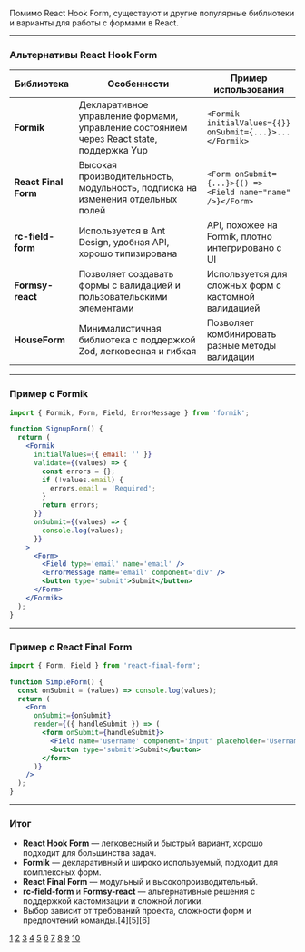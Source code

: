 Помимо React Hook Form, существуют и другие популярные библиотеки и варианты для работы с формами в React.

---

### Альтернативы React Hook Form

| Библиотека           | Особенности                                                                              | Пример использования                                        |
| -------------------- | ---------------------------------------------------------------------------------------- | ----------------------------------------------------------- |
| **Formik**           | Декларативное управление формами, управление состоянием через React state, поддержка Yup | `<Formik initialValues={{}} onSubmit={...}>...</Formik>`    |
| **React Final Form** | Высокая производительность, модульность, подписка на изменения отдельных полей           | `<Form onSubmit={...}>{() => <Field name="name" />}</Form>` |
| **rc-field-form**    | Используется в Ant Design, удобная API, хорошо типизирована                              | API, похожее на Formik, плотно интегрировано с UI           |
| **Formsy-react**     | Позволяет создавать формы с валидацией и пользовательскими элементами                    | Используется для сложных форм с кастомной валидацией        |
| **HouseForm**        | Минималистичная библиотека с поддержкой Zod, легковесная и гибкая                        | Позволяет комбинировать разные методы валидации             |

---

### Пример с Formik

```jsx
import { Formik, Form, Field, ErrorMessage } from 'formik';

function SignupForm() {
  return (
    <Formik
      initialValues={{ email: '' }}
      validate={(values) => {
        const errors = {};
        if (!values.email) {
          errors.email = 'Required';
        }
        return errors;
      }}
      onSubmit={(values) => {
        console.log(values);
      }}
    >
      <Form>
        <Field type='email' name='email' />
        <ErrorMessage name='email' component='div' />
        <button type='submit'>Submit</button>
      </Form>
    </Formik>
  );
}
```

---

### Пример с React Final Form

```jsx
import { Form, Field } from 'react-final-form';

function SimpleForm() {
  const onSubmit = (values) => console.log(values);
  return (
    <Form
      onSubmit={onSubmit}
      render={({ handleSubmit }) => (
        <form onSubmit={handleSubmit}>
          <Field name='username' component='input' placeholder='Username' />
          <button type='submit'>Submit</button>
        </form>
      )}
    />
  );
}
```

---

### Итог

- **React Hook Form** — легковесный и быстрый вариант, хорошо подходит для большинства задач.
- **Formik** — декларативный и широко используемый, подходит для комплексных форм.
- **React Final Form** — модульный и высокопроизводительный.
- **rc-field-form** и **Formsy-react** — альтернативные решения с поддержкой кастомизации и сложной логики.
- Выбор зависит от требований проекта, сложности форм и предпочтений команды.[4][5][6]

[1](https://www.reddit.com/r/reactjs/comments/16styl6/good_form_libraries_besides_reacthookform/)
[2](https://www.reddit.com/r/reactjs/comments/w183ou/any_libraries_like_reactquery_and_reacthookform/)
[3](https://habr.com/ru/articles/813551/)
[4](https://notissimus.com/8-luchshih-bibliotek-form-react-dlya-razrabotchikov-2023/)
[5](https://na-journal.ru/7-2024-informacionnye-tekhnologii/13943-sravnitelnyi-analiz-javascript-bibliotek-dlya-raboty-s-formami-v-ramkah-freimvorka-react)
[6](https://refine.dev/blog/react-hook-form-vs-formik/)
[7](https://habr.com/ru/articles/587640/)
[8](https://www.youtube.com/shorts/rMH8Q5mrhes)
[9](https://www.reddit.com/r/reactjs/comments/11xy7wp/create_a_multistep_form_wizard_with_reactjs_react/)
[10](https://dev.to/josephmaina/crafting-forms-in-react-vanilla-vs-react-hook-form-vs-formik-43fl)

